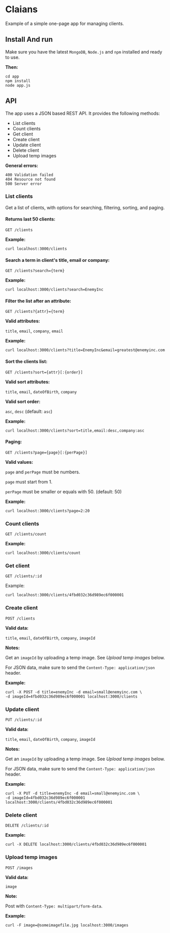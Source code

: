 # Claians

Example of a simple one-page app for managing clients.


## Install And run

Make sure you have the latest `MongoDB`, `Node.js` and `npm` installed and ready to use.

**Then:**

    cd app
    npm install
    node app.js


## API

The app uses a JSON based REST API. It provides the following methods:

- List clients
- Count clients
- Get client
- Create client
- Update client
- Delete client
- Upload temp images

**General errors:**

    400 Validation failed
    404 Resource not found
    500 Server error


### List clients

Get a list of clients, with options for searching, filtering, sorting, and paging.


#### Returns last 50 clients:

    GET /clients

**Example:** 
  
    curl localhost:3000/clients


#### Search a term in client's title, email or company:

    GET /clients?search={term}

**Example:** 

    curl localhost:3000/clients?search=EnemyInc


#### Filter the list after an attribute:

    GET /clients?{attr}={term}

**Valid attributes:**

`title`, `email`, `company`, `email`

**Example:** 

    curl localhost:3000/clients?title=EnemyInc&email=greatest@enemyinc.com


#### Sort the clients list:

    GET /clients?sort={attr}[:{order}]

**Valid sort attributes:**

`title`, `email`, `dateOfBirth`, `company`

**Valid sort order:**

`asc`, `desc` (default: `asc`)

**Example:**

    curl localhost:3000/clients?sort=title,email:desc,company:asc


#### Paging:

    GET /clients?page={page}[:{perPage}]

**Valid values:**

`page` and `perPage` must be numbers. 

`page` must start from 1.

`perPage` must be smaller or equals with 50. (default: 50)

**Example:**

    curl localhost:3000/clients?page=2:20


### Count clients

    GET /clients/count

**Example:**

    curl localhost:3000/clients/count


### Get client

    GET /clients/:id


Example: 

    curl localhost:3000/clients/4fbd032c36d989ec6f000001


### Create client

    POST /clients

**Valid data:**

`title`, `email`, `dateOfBirth`, `company`, `imageId`

**Notes:**

Get an `imageId` by uploading a temp image. See *Upload temp images* below.

For JSON data, make sure to send the `Content-Type: application/json` header.

**Example:** 

    curl -X POST -d title=enemyInc -d email=small@enemyinc.com \
    -d imageId=4fbd032c36d989ec6f000001 localhost:3000/clients


### Update client

    PUT /clients/:id

**Valid data:**

`title`, `email`, `dateOfBirth`, `company`, `imageId`

**Notes:**

Get an `imageId` by uploading a temp image. See *Upload temp images* below.

For JSON data, make sure to send the `Content-Type: application/json` header.


**Example:** 

    curl -X PUT -d title=enemyInc -d email=small@enemyinc.com \
    -d imageId=4fbd032c36d989ec6f000001 localhost:3000/clients/4fbd032c36d989ec6f000001


### Delete client

    DELETE /clients/:id

**Example:**

    curl -X DELETE localhost:3000/clients/4fbd032c36d989ec6f000001


### Upload temp images

    POST /images

**Valid data:**

`image`

**Note:** 

Post with `Content-Type: multipart/form-data`.

**Example:**

    curl -F image=@someimagefile.jpg localhost:3000/images
